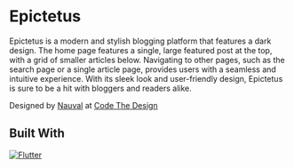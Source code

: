# Epictetus

Epictetus is a modern and stylish blogging platform that features a dark design. The home page features a single, large featured post at the top, with a grid of smaller articles below. Navigating to other pages, such as the search page or a single article page, provides users with a seamless and intuitive experience. With its sleek look and user-friendly design, Epictetus is sure to be a hit with bloggers and readers alike.

Designed by [Nauval](https://figma.com/@mhd) at [Code The Design](https://codedesign.dev/challenge/epictetus)

## Built With

[![Flutter][Flutter-logo]][Flutter-url]

[Flutter-logo]: https://img.shields.io/badge/Flutter-000?style=for-the-badge&logo=flutter&logoColor=%2302569B
[Flutter-url]: https://flutter.dev